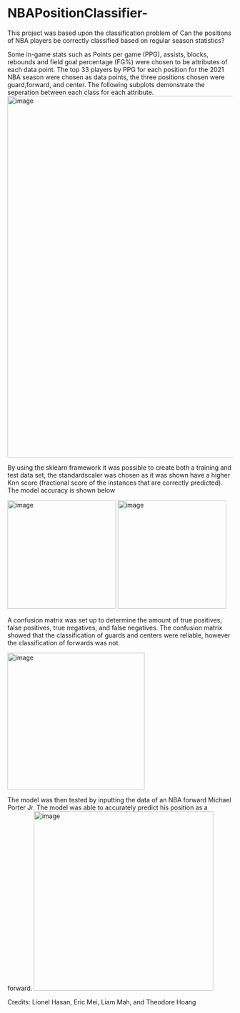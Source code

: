 # NBAPositionClassifier-

This project was based upon the classification problem of Can the positions of NBA players be correctly classified based on regular season statistics?

Some in-game stats such as Points per game (PPG), assists, blocks, rebounds and field goal percentage (FG%) were chosen to be attributes of each data point.
The top 33 players by PPG for each position for the 2021 NBA season were chosen as data points, the three positions chosen were guard,forward, and center. 
The following subplots demonstrate the seperation between each class for each attribute.
<img width="810" alt="image" src="https://user-images.githubusercontent.com/102476062/221088476-982401fe-37bc-45df-808c-0161b97b24ff.png">

By using the sklearn framework it was possible to create both a training and test data set, the standardscaler was chosen as it was shown have a higher Knn score
(fractional score of the instances that are correctly predicted). The model accuracy is shown below

<img width="243" alt="image" src="https://user-images.githubusercontent.com/102476062/221088665-906474ab-2421-4bbd-9b9d-619090858e7d.png">
<img width="243" alt="image" src="https://user-images.githubusercontent.com/102476062/221089283-2ea519b1-e221-4119-beeb-0d173f87a546.png">

A confusion matrix was set up to determine the amount of true positives, false positives, true negatives, and false negatives. The confusion matrix showed that
the classification of guards and centers were reliable, however the classification of forwards was not. 

<img width="307" alt="image" src="https://user-images.githubusercontent.com/102476062/221088869-5671057e-05bc-48e3-a76f-858fb4d9ea18.png">

The model was then tested by inputting the data of an NBA forward Michael Porter Jr. The model was able to accurately predict his position as a forward. 
<img width="402" alt="image" src="https://user-images.githubusercontent.com/102476062/221089010-1a7ae505-cfc4-46e9-ad21-1c8b3e618816.png">



Credits: Lionel Hasan, Eric Mei, Liam Mah, and Theodore Hoang 
